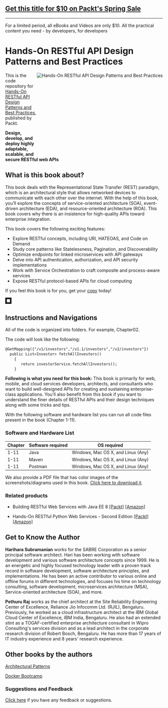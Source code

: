 ## [Get this title for $10 on Packt's Spring Sale](https://www.packt.com/B10006?utm_source=github&utm_medium=packt-github-repo&utm_campaign=spring_10_dollar_2022)
-----
For a limited period, all eBooks and Videos are only $10. All the practical content you need \- by developers, for developers

# Hands-On RESTful API Design Patterns and Best Practices

<a href="https://www.packtpub.com/application-development/hands-restful-api-design-patterns-and-best-practices?utm_source=github&utm_medium=repository&utm_campaign=9781788992664 "><img src="https://d1ldz4te4covpm.cloudfront.net/sites/default/files/imagecache/ppv4_main_book_cover/B10006_0.png" alt="Hands-On RESTful API Design Patterns and Best Practices" height="256px" align="right"></a>

This is the code repository for [Hands-On RESTful API Design Patterns and Best Practices](https://www.packtpub.com/application-development/hands-restful-api-design-patterns-and-best-practices?utm_source=github&utm_medium=repository&utm_campaign=9781788992664 ), published by Packt.

**Design, develop, and deploy highly adaptable, scalable, and secure RESTful web APIs**

## What is this book about?
This book deals with the Representational State Transfer (REST) paradigm, which is an architectural style that allows networked devices to communicate with each other over the internet. With the help of this book, you’ll explore the concepts of service-oriented architecture (SOA), event-driven architecture (EDA), and resource-oriented architecture (ROA). This book covers why there is an insistence for high-quality APIs toward enterprise integration.

This book covers the following exciting features:
* Explore RESTful concepts, including URI, HATEOAS, and Code on Demand 
* Study core patterns like Statelessness, Pagination, and Discoverability 
* Optimize endpoints for linked microservices with API gateways 
* Delve into API authentication, authorization, and API security implementations 
* Work with Service Orchestration to craft composite and process-aware services 
* Expose RESTful protocol-based APIs for cloud computing 

If you feel this book is for you, get your [copy](https://www.amazon.com/dp/1788992660) today!

<a href="https://www.packtpub.com/?utm_source=github&utm_medium=banner&utm_campaign=GitHubBanner"><img src="https://raw.githubusercontent.com/PacktPublishing/GitHub/master/GitHub.png" 
alt="https://www.packtpub.com/" border="5" /></a>

## Instructions and Navigations
All of the code is organized into folders. For example, Chapter02.

The code will look like the following:
```
@GetMapping({"/v1/investors","/v1.1/investors","/v2/investors"})
  public List<Investor> fetchAllInvestors()
    {
       return investorService.fetchAllInvestors();
    }
```

**Following is what you need for this book:**
This book is primarily for web, mobile, and cloud services developers, architects, and consultants who want to build well-designed APIs for creating and sustaining enterprise-class applications. You’ll also benefit from this book if you want to understand the finer details of RESTful APIs and their design techniques along with some tricks and tips.

With the following software and hardware list you can run all code files present in the book (Chapter 1-11).
### Software and Hardware List
| Chapter  | Software required | OS required                        |
| -------- | ----------------- | ---------------------------------- |
| 1-11     | Java              | Windows, Mac OS X, and Linux (Any) |
| 1-11     | Maven             | Windows, Mac OS X, and Linux (Any) |
| 1-11     | Postman           | Windows, Mac OS X, and Linux (Any) |


We also provide a PDF file that has color images of the screenshots/diagrams used in this book. [Click here to download it]().

### Related products
* Building RESTful Web Services with Java EE 8 [[Packt]](https://www.packtpub.com/application-development/building-restful-web-services-java-ee-8?utm_source=github&utm_medium=repository&utm_campaign=9781789532883 ) [[Amazon]](https://www.amazon.com/dp/1789532884)

* Hands-On RESTful Python Web Services - Second Edition [[Packt]](https://www.packtpub.com/application-development/hands-restful-python-web-services-second-edition?utm_source=github&utm_medium=repository&utm_campaign=9781789532227 ) [[Amazon]](https://www.amazon.com/dp/1789532221)


## Get to Know the Author
**Harihara Subramanian**
works for the SABRE Corporation as a senior principal software architect. Hari has been working with software development and various software architecture concepts since 1999. He is an energetic and highly focused technology leader with a proven track record in software development, software architecture principles, and implementations. He has been an active contributor to various online and offline forums in different technologies, and focuses his time on technology consulting, software development, microservices architecture (MSA), Service-oriented architecture (SOA), and more.

**Pethuru Raj**
works as the chief architect at the Site Reliability Engineering Center of Excellence, Reliance Jio Infocomm Ltd. (RJIL), Bengaluru. Previously, he worked as a cloud infrastructure architect at the IBM Global Cloud Center of Excellence, IBM India, Bengaluru. He also had an extended stint as a TOGAF-certified enterprise architecture consultant in Wipro Consulting's services division and as a lead architect in the corporate research division of Robert Bosch, Bengaluru. He has more than 17 years of IT industry experience and 8 years' research experience.


## Other books by the authors
[Architectural Patterns](https://www.packtpub.com/application-development/architectural-patterns?utm_source=github&utm_medium=repository&utm_campaign=9781787287495 )

[Docker Bootcamp](https://www.packtpub.com/virtualization-and-cloud/docker-bootcamp?utm_source=github&utm_medium=repository&utm_campaign=9781787286986 )


### Suggestions and Feedback
[Click here](https://docs.google.com/forms/d/e/1FAIpQLSdy7dATC6QmEL81FIUuymZ0Wy9vH1jHkvpY57OiMeKGqib_Ow/viewform) if you have any feedback or suggestions.
